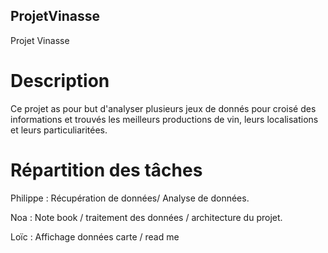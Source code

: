 ## ProjetVinasse
Projet Vinasse

# Description
Ce projet as pour but d'analyser plusieurs jeux de donnés pour croisé des informations et 
trouvés les meilleurs productions de vin, leurs localisations et leurs particuliaritées.

# Répartition des tâches

Philippe : Récupération de données/ Analyse de données.

Noa : Note book / traitement des données / architecture du projet.

Loïc : Affichage données carte / read me
